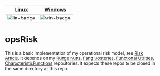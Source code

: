 | [Linux][lin-link] | [Windows][win-link] |
| :---------------: | :-----------------: | 
| ![lin-badge]      | ![win-badge]        |

[lin-badge]: https://travis-ci.org/phillyfan1138/opsRisk.svg?branch=master "Travis build status"
[lin-link]:  https://travis-ci.org/phillyfan1138/opsRisk "Travis build status"
[win-badge]: https://ci.appveyor.com/api/projects/status/2kfu314cy7xx0fuy?svg=true
 "AppVeyor build status"
[win-link]:  https://ci.appveyor.com/project/phillyfan1138/opsrisk "AppVeyor build status"

# opsRisk
This is a basic implementation of my operational risk model, see [Risk Article](http://www.risk.net/journal-operational-risk/2454227/operational-loss-correlated-frequency-and-severity-analytical).  It depends on my <a href="https://github.com/phillyfan1138/RungeKutta">Runge Kutta</a>,  <a href="https://github.com/phillyfan1138/FangOost">Fang Oosterlee</a>,  <a href="https://github.com/phillyfan1138/FunctionalUtilities">Functional Utilities</a>, 
<a href="https://github.com/phillyfan1138/CharacteristicFunctions">CharacteristicFunctions</a> repositories. It expects these repos to be cloned in the same directory as this repo.

